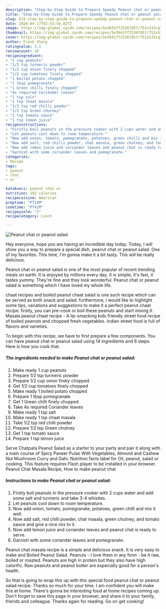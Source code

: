 ```yaml
---
description: "Step-by-Step Guide to Prepare Speedy Peanut chat or peanut salad"
title: "Step-by-Step Guide to Prepare Speedy Peanut chat or peanut salad"
slug: 615-step-by-step-guide-to-prepare-speedy-peanut-chat-or-peanut-salad
date: 2020-04-17T02:53:54.827Z
image: https://img-global.cpcdn.com/recipes/5e3641ff25367d57/751x532cq70/peanut-chat-or-peanut-salad-recipe-main-photo.jpg
thumbnail: https://img-global.cpcdn.com/recipes/5e3641ff25367d57/751x532cq70/peanut-chat-or-peanut-salad-recipe-main-photo.jpg
cover: https://img-global.cpcdn.com/recipes/5e3641ff25367d57/751x532cq70/peanut-chat-or-peanut-salad-recipe-main-photo.jpg
author: Frank Sharp
ratingvalue: 3.1
reviewcount: 10
recipeingredient:
- "1 cup peanuts"
- "1/2 tsp turmeric powder"
- "1/2 cup onion finely chopped"
- "1/2 cup tomatoes finely chopped"
- "1 boiled potato chopped"
- "1 tbsp pomegranate"
- "1 Green chilli finely chopped"
- "As required Coriander leaves"
- "1 tsp salt"
- "1 tsp chaat masala"
- "1/2 tsp red chilli powder"
- "1/2 tsp Green chutney"
- "1 tsp tomato sauce"
- "1 tsp lemon juice"
recipeinstructions:
- "Firstly boil peanuts in the pressure cooker with 2 cups water and add some salt and turmeric and take 3-4 whistles."
- "Let peanuts cool down to room temperature."
- "Now add onion, tomato, pomegranate, potatoes, green chilli and mix it well."
- "Now add salt, red chilli powder, chat masala, green chutney, and tomato sauce and give a nice mix to it."
- "Now add lemon juice and coriander leaves and peanut chat is ready to serve."
- "Garnish with some coriander leaves and pomegranate."
categories:
- Recipe
tags:
- peanut
- chat
- or

katakunci: peanut chat or 
nutrition: 102 calories
recipecuisine: American
preptime: "PT14M"
cooktime: "PT41M"
recipeyield: "2"
recipecategory: Lunch

---
```



![Peanut chat or peanut salad](https://img-global.cpcdn.com/recipes/5e3641ff25367d57/751x532cq70/peanut-chat-or-peanut-salad-recipe-main-photo.jpg)

Hey everyone, hope you are having an incredible day today. Today, I will show you a way to prepare a special dish, peanut chat or peanut salad. One of my favorites. This time, I'm gonna make it a bit tasty. This will be really delicious.

Peanut chat or peanut salad is one of the most popular of recent trending meals on earth. It is enjoyed by millions every day. It is simple, it's fast, it tastes yummy. They're fine and they look wonderful. Peanut chat or peanut salad is something which I have loved my whole life.

chaat recipes and boiled peanut chaat salad is one such recipe which can be served as both snack and salad. furthermore, i would like to highlight some tips, variations and suggestions to make it a perfect peanut chaat recipe. firstly, you can pre-cook or boil these peanuts and start mixing it. Masala peanut chaat recipe - A lip-smacking kids friendly street food recipe of boiled peanuts and chopped fresh vegetables. Indian street food is full of flavors and varieties.


To begin with this recipe, we have to first prepare a few components. You can have peanut chat or peanut salad using 14 ingredients and 6 steps. Here is how you cook that.

<!--inarticleads1-->

##### The ingredients needed to make Peanut chat or peanut salad:

1. Make ready 1 cup peanuts
1. Prepare 1/2 tsp turmeric powder
1. Prepare 1/2 cup onion finely chopped
1. Get 1/2 cup tomatoes finely chopped
1. Make ready 1 boiled potato chopped
1. Prepare 1 tbsp pomegranate
1. Get 1 Green chilli finely chopped
1. Take As required Coriander leaves
1. Make ready 1 tsp salt
1. Make ready 1 tsp chaat masala
1. Take 1/2 tsp red chilli powder
1. Prepare 1/2 tsp Green chutney
1. Get 1 tsp tomato sauce
1. Prepare 1 tsp lemon juice


Serve Chatpata Peanut Salad as a starter to your party and pair it along with a main course of Spicy Paneer Pulao With Vegetables, Almond and Cashew Nut Mushroom Curry and Dahi. Nutrition facts label for Oil, peanut, salad or cooking. This feature requires Flash player to be installed in your browser. Peanut Chat Masala Recipe, How to make peanut chat 

<!--inarticleads2-->

##### Instructions to make Peanut chat or peanut salad:

1. Firstly boil peanuts in the pressure cooker with 2 cups water and add some salt and turmeric and take 3-4 whistles.
1. Let peanuts cool down to room temperature.
1. Now add onion, tomato, pomegranate, potatoes, green chilli and mix it well.
1. Now add salt, red chilli powder, chat masala, green chutney, and tomato sauce and give a nice mix to it.
1. Now add lemon juice and coriander leaves and peanut chat is ready to serve.
1. Garnish with some coriander leaves and pomegranate.


Peanut chat masala recipe is a simple and delicious snack. It is very easy to make and Boiled Peanut Salad. Peanuts - I love them in any form - be it raw, boiled or roasted. Peanuts are high in protein but they also have high calorific. Raw peanuts and peanut butter are especially good for a person&#39;s health. 

So that is going to wrap this up with this special food peanut chat or peanut salad recipe. Thanks so much for your time. I am confident you will make this at home. There's gonna be interesting food at home recipes coming up. Don't forget to save this page in your browser, and share it to your family, friends and colleague. Thanks again for reading. Go on get cooking!
